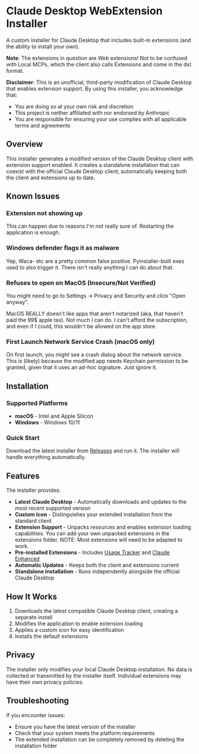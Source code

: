 # Claude Desktop WebExtension Installer

A custom installer for Claude Desktop that includes built-in extensions (and the ability to install your own).

**Note**: The extensions in question are _Web_ extensions! Not to be confused with Local MCPs, which the client also calls Extensions and come in the dxt format.

**Disclaimer**: This is an unofficial, third-party modification of Claude Desktop that enables extension support. By using this installer, you acknowledge that:
- You are doing so at your own risk and discretion
- This project is neither affiliated with nor endorsed by Anthropic
- You are responsible for ensuring your use complies with all applicable terms and agreements

## Overview

This installer generates a modified version of the Claude Desktop client with extension support enabled. It creates a standalone installation that can coexist with the official Claude Desktop client, automatically keeping both the client and extensions up to date.

## Known Issues

### Extension not showing up

This can happen due to reasons I'm not really sure of. Restarting the application is enough.

### Windows defender flags it as malware

Yep, Waca- etc are a pretty common false positive. Pyinstaller-built exes used to also trigger it. There isn't really anything I can do about that.

### Refuses to open on MacOS (Insecure/Not Verified)
You might need to go to Settings -> Privacy and Security and click "Open anyway".

MacOS REALLY doesn't like apps that aren't notarized (aka, that haven't paid the 99$ apple tax).
Not much I can do. I can't afford the subscription, and even if I could, this wouldn't be allowed on the app store.

### First Launch Network Service Crash (macOS only)
On first launch, you might see a crash dialog about the network service. This is (likely) because the modified app needs Keychain permission to be granted, given that it uses an ad-hoc signature. Just ignore it.


## Installation

### Supported Platforms
- **macOS** - Intel and Apple Silicon
- **Windows** - Windows 10/11

### Quick Start
Download the latest installer from [Releases](../../releases) and run it. The installer will handle everything automatically.

## Features

The installer provides:

- **Latest Claude Desktop** - Automatically downloads and updates to the most recent supported version
- **Custom Icon** - Distinguishes your extended installation from the standard client
- **Extension Support** - Unpacks resources and enables extension loading capabilities. You can add your own unpacked extensions in the extensions folder. NOTE: Most extensions will need to be adapted to work.
- **Pre-installed Extensions** - Includes [Usage Tracker](https://github.com/lugia19/Claude-Usage-Extension/) and [Claude Enhanced](https://github.com/lugia19/Claude-Enhanced)
- **Automatic Updates** - Keeps both the client and extensions current
- **Standalone Installation** - Runs independently alongside the official Claude Desktop

## How It Works

1. Downloads the latest compatible Claude Desktop client, creating a separate install
2. Modifies the application to enable extension loading
3. Applies a custom icon for easy identification
4. Installs the default extensions

## Privacy

The installer only modifies your local Claude Desktop installation. No data is collected or transmitted by the installer itself. Individual extensions may have their own privacy policies.

## Troubleshooting

If you encounter issues:
- Ensure you have the latest version of the installer
- Check that your system meets the platform requirements
- The extended installation can be completely removed by deleting the installation folder
